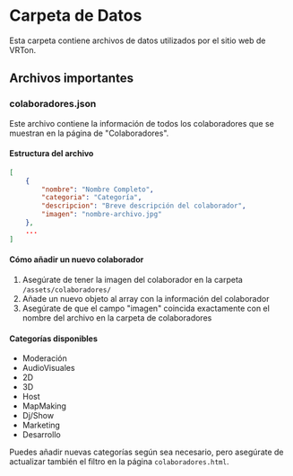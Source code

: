 # Carpeta de Datos

Esta carpeta contiene archivos de datos utilizados por el sitio web de VRTon.

## Archivos importantes

### colaboradores.json

Este archivo contiene la información de todos los colaboradores que se muestran en la página de "Colaboradores".

#### Estructura del archivo

```json
[
    {
        "nombre": "Nombre Completo",
        "categoria": "Categoría",
        "descripcion": "Breve descripción del colaborador",
        "imagen": "nombre-archivo.jpg"
    },
    ...
]
```

#### Cómo añadir un nuevo colaborador

1. Asegúrate de tener la imagen del colaborador en la carpeta `/assets/colaboradores/`
2. Añade un nuevo objeto al array con la información del colaborador
3. Asegúrate de que el campo "imagen" coincida exactamente con el nombre del archivo en la carpeta de colaboradores

#### Categorías disponibles

- Moderación
- AudioVisuales
- 2D
- 3D
- Host
- MapMaking
- Dj/Show
- Marketing
- Desarrollo

Puedes añadir nuevas categorías según sea necesario, pero asegúrate de actualizar también el filtro en la página `colaboradores.html`.
